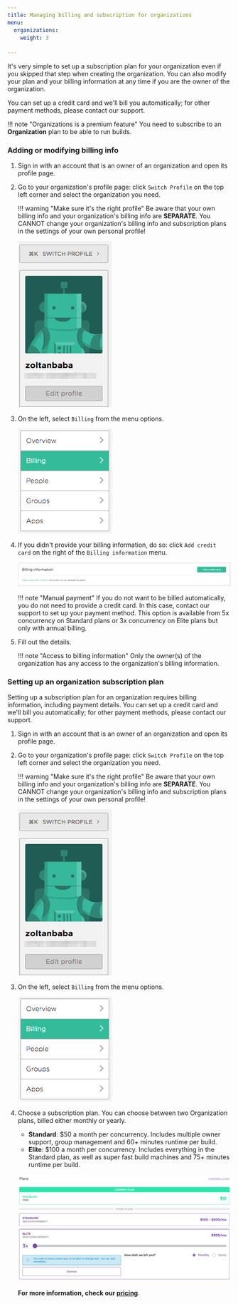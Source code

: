 ```yaml
---
title: Managing billing and subscription for organizations
menu:
  organizations:
    weight: 3

---
```

It's very simple to set up a subscription plan for your organization even if you skipped that step when creating the organization. You can also modify your plan and your billing information at any time if you are the owner of the organization.

You can set up a credit card and we'll bill you automatically; for other payment methods, please contact our support.

!!! note "Organizations is a premium feature"
    You need to subscribe to an __Organization__ plan to be able to run builds.

### Adding or modifying billing info

1. Sign in with an account that is an owner of an organization and open its profile page.
1. Go to your organization's profile page: click `Switch Profile` on the top left corner and select the organization you need.

    !!! warning "Make sure it's the right profile"
        Be aware that your own billing info and your organization's billing info are __SEPARATE__. You CANNOT change your organization's billing info and subscription plans in the settings of your own personal profile!

    ![Screenshot](/img/team-management/organization/switch-profile-2.png)

1. On the left, select `Billing` from the menu options.

    ![Screenshot](/img/team-management/organization/billing-sidebar-menu.png)

1. If you didn't provide your billing information, do so: click `Add credit card` on the right of the `Billing information` menu.

    ![Screenshot](/img/team-management/organization/add-credit-card.png)

    !!! note "Manual payment"
        If you do not want to be billed automatically, you do not need to provide a credit card. In this case, contact our support to set up your payment method. This option is available from 5x concurrency on Standard plans or 3x concurrency on Elite plans but only with annual billing.

1. Fill out the details.

    !!! note "Access to billing information"
        Only the owner(s) of the organization has any access to the organization's billing information.

### Setting up an organization subscription plan

Setting up a subscription plan for an organization requires billing information, including payment details. You can set up a credit card and we'll bill you automatically; for other payment methods, please contact our support.

1. Sign in with an account that is an owner of an organization and open its profile page.

1. Go to your organization's profile page: click `Switch Profile` on the top left corner and select the organization you need.

    !!! warning "Make sure it's the right profile"
        Be aware that your own billing info and your organization's billing info are __SEPARATE__. You CANNOT change your organization's billing info and subscription plans in the settings of your own personal profile!

    ![Screenshot](/img/team-management/organization/switch-profile-2.png)

1. On the left, select `Billing` from the menu options.

    ![Screenshot](/img/team-management/organization/billing-sidebar-menu.png)

1. Choose a subscription plan. You can choose between two Organization plans, billed either monthly or yearly.

    - __Standard__: $50 a month per concurrency. Includes multiple owner support, group management and 60+ minutes runtime per build.
    - __Elite__: $100 a month per concurrency. Includes everything in the Standard plan, as well as super fast build machines and 75+ minutes runtime per build.

    ![Screenshot](/img/team-management/organization/subscription-plans.png)

    __For more information, check our [pricing](https://www.bitrise.io/pricing)__.